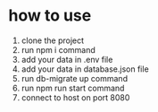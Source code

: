 # how to use
1. clone the project
2. run npm i command
3. add your data in .env file
4. add your data in database.json file
5. run db-migrate up command
6. run npm run start command
7. connect to host on port 8080
